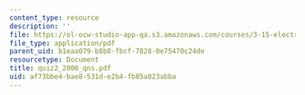 ```yaml
---
content_type: resource
description: ''
file: https://ol-ocw-studio-app-qa.s3.amazonaws.com/courses/3-15-electrical-optical-magnetic-materials-and-devices-fall-2006/af73bbe4bae8531de2b4fb85a823abba_quiz2_2006_qns.pdf
file_type: application/pdf
parent_uid: b1eaa079-b8b8-fbcf-7828-0e75470c24de
resourcetype: Document
title: quiz2_2006_qns.pdf
uid: af73bbe4-bae8-531d-e2b4-fb85a823abba
---
```

